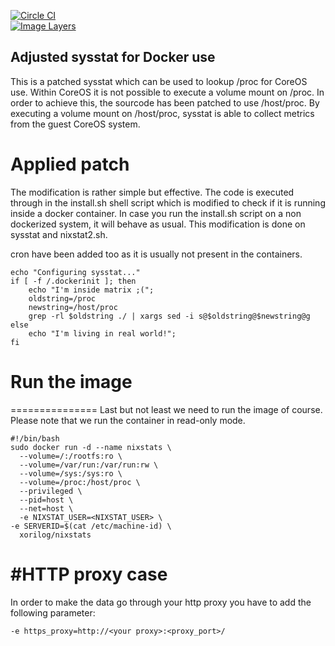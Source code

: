 [![Circle CI](hhttps://circleci.com/gh/xorilog/docker-nixstats.svg?style=shield)](https://circleci.com/gh/xorilog/docker-nixstats)  
[![Image Layers](https://imagelayers.io/badge/xorilog/nixstats:latest.svg)](https://imagelayers.io/?images=xorilog/nixstats:latest 'Get your own badge on imagelayers.io')  

## Adjusted sysstat for Docker use
This is a patched sysstat which can be used to lookup /proc for CoreOS use. Within CoreOS it is not possible to execute a volume mount on /proc. In order to achieve this, the sourcode has been patched to use /host/proc. By executing a volume mount on /host/proc, sysstat is able to collect metrics from the guest CoreOS system.

# Applied patch
The modification is rather simple but effective. The code is executed through in the install.sh shell script which is modified to check if it is running inside a docker container. In case you run the install.sh script on a non dockerized system, it will behave as usual. This modification is done on sysstat and nixstat2.sh.

cron have been added too as it is usually not present in the containers.

```shell
echo "Configuring sysstat..."
if [ -f /.dockerinit ]; then
    echo "I'm inside matrix ;(";
    oldstring=/proc
    newstring=/host/proc
    grep -rl $oldstring ./ | xargs sed -i s@$oldstring@$newstring@g
else
    echo "I'm living in real world!";
fi
```

# Run the image
===============
Last but not least we need to run the image of course. Please note that we run the container in read-only mode.

```shell
#!/bin/bash
sudo docker run -d --name nixstats \
  --volume=/:/rootfs:ro \
  --volume=/var/run:/var/run:rw \
  --volume=/sys:/sys:ro \
  --volume=/proc:/host/proc \
  --privileged \
  --pid=host \
  --net=host \
  -e NIXSTAT_USER=<NIXSTAT_USER> \
-e SERVERID=$(cat /etc/machine-id) \
  xorilog/nixstats
```

#HTTP proxy case
================
In order to make the data go through your http proxy you have to add the following parameter:
```shell
-e https_proxy=http://<your proxy>:<proxy_port>/

```
